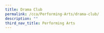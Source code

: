 ```yaml
---
title: Drama Club
permalink: /cca/Performing-Arts/drama-club/
description: ""
third_nav_title: Performing Arts
---
```

